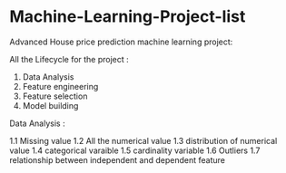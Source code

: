 # Machine-Learning-Project-list

Advanced House price prediction machine learning project:

All the Lifecycle for the project :

1. Data Analysis
2. Feature engineering
3. Feature selection
4. Model building


  Data Analysis :

 1.1 Missing value
 1.2 All the numerical value
 1.3 distribution of numerical value
 1.4 categorical varaible
 1.5 cardinality variable
 1.6 Outliers
 1.7 relationship between independent and dependent feature
